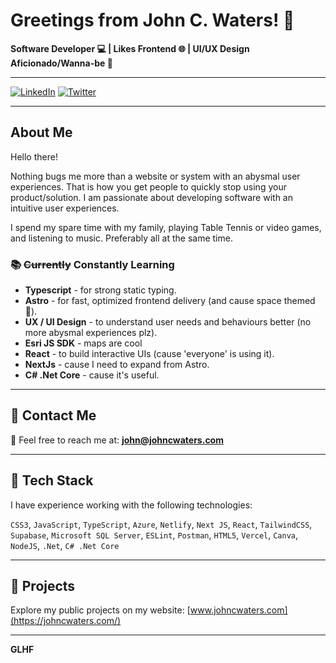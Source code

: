 # Greetings from John C. Waters! 👋

**Software Developer 💻 | Likes Frontend 🌐 | UI/UX Design Aficionado/Wanna-be 🎨**

---

[![LinkedIn](https://img.shields.io/badge/-LinkedIn-0077B5?style=for-the-badge&logo=LinkedIn&logoColor=white)](https://linkedin.com/in/johncwaters) [![Twitter](https://img.shields.io/badge/-Twitter-1DA1F2?style=for-the-badge&logo=Twitter&logoColor=white)](https://twitter.com/johncwaters) 


---

## About Me

Hello there!

Nothing bugs me more than a website or system with an abysmal user experiences. That is how you get people to quickly stop using your product/solution. I am passionate about developing software with an intuitive user experiences. 

I spend my spare time with my family, playing Table Tennis or video games, and listening to music. Preferably all at the same time.

### 📚 ~~Currently~~ Constantly Learning

- **Typescript** - for strong static typing.
- **Astro** - for fast, optimized frontend delivery (and cause space themed 🚀).
- **UX / UI Design** - to understand user needs and behaviours better (no more abysmal experiences plz).
- **Esri JS SDK** - maps are cool
- **React** - to build interactive UIs (cause 'everyone' is using it).
- **NextJs** - cause I need to expand from Astro.
- **C# .Net Core** - cause it's useful.

---

## 📮 Contact Me

📧 Feel free to reach me at: **john@johncwaters.com**

---

## 📌 Tech Stack

I have experience working with the following technologies:

`CSS3`, `JavaScript`, `TypeScript`, `Azure`, `Netlify`, `Next JS`, `React`, `TailwindCSS`, `Supabase`, `Microsoft SQL Server`, `ESLint`, `Postman`, `HTML5`, `Vercel`, `Canva`, `NodeJS`, `.Net`, `C# .Net Core`

---

## 💼 Projects

Explore my public projects on my website: [www.johncwaters.com](https://johncwaters.com/)

---

**GLHF**

